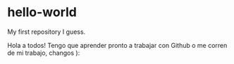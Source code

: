 # hello-world
My first repository I guess.

Hola a todos! Tengo que aprender pronto a trabajar con Github o me
corren de mi trabajo, changos ):

